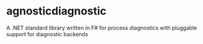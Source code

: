 # agnosticdiagnostic
A .NET standard library written in F# for process diagnostics with pluggable support for diagnostic backends
